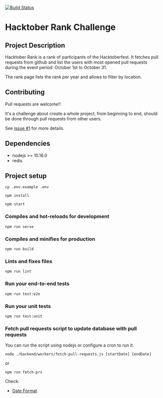 [![Build Status](https://travis-ci.org/paulodiovani/hacktoberrank.svg?branch=master)](https://travis-ci.org/paulodiovani/hacktoberrank)

# Hacktober Rank Challenge

## Project Description

Hacktober Rank is a rank of participants of the Hacktoberfest. It fetches pull requests from github and list the users with most opened pull requests during the event period: October 1st to October 31.

The rank page lists the rank per year and allows to filter by location.

## Contributing

Pull requests are welcome!!

It's a challenge about create a whole project, from beginning to end, should be done through pull requests from other users.

See [issue #1](https://github.com/paulodiovani/hacktoberrank/issues/1) for more details.

## Dependencies
- nodejs >= 10.16.0
- redis

## Project setup
```
cp .env.example .env

npm install

npm start
```

### Compiles and hot-reloads for development
```
npm run serve
```

### Compiles and minifies for production
```
npm run build
```

### Lints and fixes files
```
npm run lint
```

### Run your end-to-end tests
```
npm run test:e2e
```

### Run your unit tests
```
npm run test:unit
```

### Fetch pull requests script to update database with pull requests

You can run the script using nodejs or configure a cron to run it.

`node ./backend/workers/fetch-pull-requests.js [startDate] [endDate]`

or

`npm run fetch-prs`

Check:

- [Date Format](https://help.github.com/en/articles/understanding-the-search-syntax)
